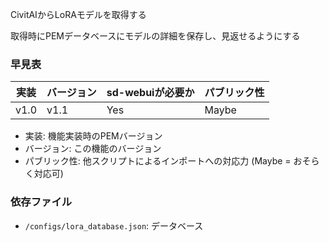 <p>CivitAIからLoRAモデルを取得する</p>
<p>取得時にPEMデータベースにモデルの詳細を保存し、見返せるようにする</p>

### 早見表
| 実装   | バージョン | sd-webuiが必要か | パブリック性 |
|------|-------|--------------|--------|
| v1.0 | v1.1  | Yes          | Maybe  |

- 実装: 機能実装時のPEMバージョン
- バージョン: この機能のバージョン
- パブリック性: 他スクリプトによるインポートへの対応力 (Maybe = おそらく対応可)

### 依存ファイル
- `/configs/lora_database.json`: データベース